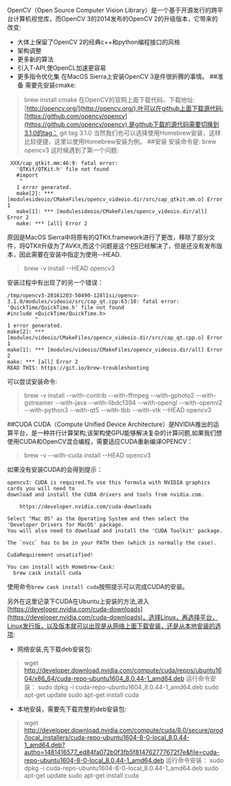 OpenCV（Open Source Computer Vision Library）是一个基于开源发行的跨平台计算机视觉库，而OpenCV 3的2014发布的OpenCV 2的升级版本，它带来的改变:

* 大体上保留了OpenCV 2的经典c++和python编程接口的风格
* 架构调整
* 更多新的算法
* 引入T-API,使OpenCL加速更容易
* 更多指令优化集
在MacOS Sierra上安装OpenCV 3是件很折腾的事情。
##准备
需要先安装cmake:
>brew install cmake
在OpenCV的官网上面下载代码，下载地址:[http://opencv.org/](http://opencv.org/),叶可以在github上面下载源代码:[https://github.com/opencv/opencv](https://github.com/opencv/opencv),是github下载的源代码需要切换到3.1.0的tag：
>git tag 3.1.0
当然我们也可以选择使用Homebrew安装，这样比较便捷，这里以使用Homebrew安装为例。
##安装
安装命令是:
>brew opencv3
这时候遇到了第一个问题:
```
 XXX/cap_qtkit.mm:46:9: fatal error:
   'QTKit/QTKit.h' file not found
   #import 
    ^
   1 error generated.
   make[2]: *** [modulesideoio/CMakeFiles/opencv_videoio.dir/src/cap_qtkit.mm.o] Error 1
   make[1]: *** [modulesideoio/CMakeFiles/opencv_videoio.dir/all] Error 2
   make: *** [all] Error 2
```
原因是MacOS Sierra中将原有的QTKit.framework进行了更改，移除了部分文件，将QTKit升级为了AVKit,而这个问题是这个[PR](https://github.com/opencv/opencv/pull/7159)已经解决了，但是还没有发布版本，因此需要在安装中指定为使用--HEAD.
>brew -v install --HEAD opencv3

安装过程中有出现了的另一个错误：
```
/tmp/opencv3-20161203-50490-128l1si/opencv-3.1.0/modules/videoio/src/cap_qt.cpp:63:10: fatal error: 'QuickTime/QuickTime.h' file not found
#include <QuickTime/QuickTime.h>
         ^
1 error generated.
make[2]: *** [modules/videoio/CMakeFiles/opencv_videoio.dir/src/cap_qt.cpp.o] Error 1
make[1]: *** [modules/videoio/CMakeFiles/opencv_videoio.dir/all] Error 2
make: *** [all] Error 2
READ THIS: https://git.io/brew-troubleshooting
```

可以尝试安装命令:
>brew -v install --with-contrib  --with-ffmpeg --with-gphoto2 --with-gstreamer --with-java --with-libdc1394 --with-opengl --with-openni2 --with-python3 --with-qt5 --with-tbb --with-vtk --HEAD opencv3

##CUDA
CUDA（Compute Unified Device Architecture）是NVIDIA推出的运算平台，是一种并行计算架构,该架构使GPU能够解决复杂的计算问题,如果我们想使用CUDA和OpenCV混合编程，需要适应CUDA重新编译OPENCV：
>brew -v --with-cuda install --HEAD opencv3

如果没有安装CUDA的会得到提示：
```
opencv3: CUDA is required.To use this formula with NVIDIA graphics cards you will need to
download and install the CUDA drivers and tools from nvidia.com.

    https://developer.nvidia.com/cuda-downloads

Select "Mac OS" as the Operating System and then select the
'Developer Drivers for MacOS' package.
You will also need to download and install the 'CUDA Toolkit' package.

The `nvcc` has to be in your PATH then (which is normally the case).

CudaRequirement unsatisfied!

You can install with Homebrew-Cask:
  brew cask install cuda

```
使用命令`brew cask install cuda`按照提示可以完成CUDA的安装。

另外在这里记录下CUDA在Ubuntu上安装的方法,进入[https://developer.nvidia.com/cuda-downloads](https://developer.nvidia.com/cuda-downloads)，选择Linux，再选择平台，Linux发行版，以及版本就可以出现是从网络上面下载安装，还是从本地安装的选项:
 
 * 网络安装,先下载deb安装包:
>wget http://developer.download.nvidia.com/compute/cuda/repos/ubuntu1604/x86_64/cuda-repo-ubuntu1604_8.0.44-1_amd64.deb
运行命令安装：
>sudo dpkg -i cuda-repo-ubuntu1604_8.0.44-1_amd64.deb
>sudo apt-get update
>sudo apt-get install cuda

* 本地安装，需要先下载完整的deb安装包:
>wget http://developer.download.nvidia.com/compute/cuda/8.0/secure/prod/local_installers/cuda-repo-ubuntu1604-8-0-local_8.0.44-1_amd64.deb?autho=1481416577_ed84fa072b0f3fb5f814762777672f7e&file=cuda-repo-ubuntu1604-8-0-local_8.0.44-1_amd64.deb
运行命令安装：
>sudo dpkg -i cuda-repo-ubuntu1604-8-0-local_8.0.44-1_amd64.deb
>sudo apt-get update
>sudo apt-get install cuda


